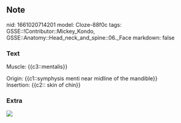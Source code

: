 ## Note
nid: 1661020714201
model: Cloze-88f0c
tags: GSSE::!Contributor::Mickey_Kondo, GSSE::Anatomy::Head_neck_and_spine::06._Face
markdown: false

### Text
Muscle: {{c3::mentalis}}
<div>
  Origin: {{c1::symphysis menti near midline of the mandible}}
</div>
<div>
  Insertion: {{c2:: skin of chin}}
</div>

### Extra
<img src="XZyHj5YSlZlu070CzBopDg_Mentalis_muscle_01.png">

